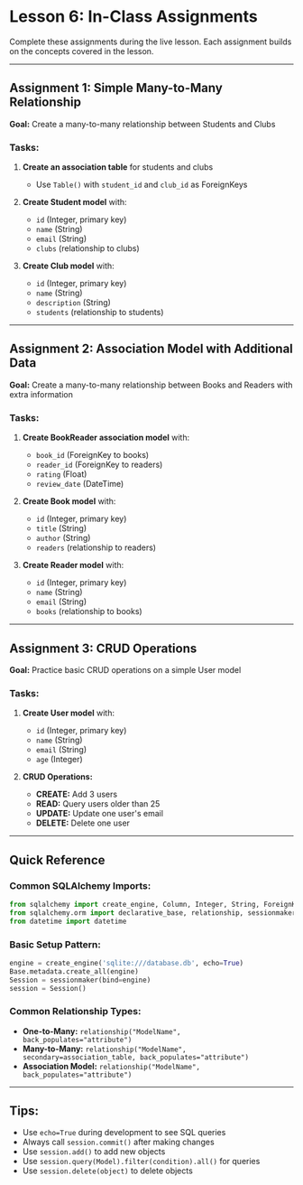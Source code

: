 # Lesson 6: In-Class Assignments

Complete these assignments during the live lesson. Each assignment builds on the concepts covered in the lesson.

---

## Assignment 1: Simple Many-to-Many Relationship

**Goal:** Create a many-to-many relationship between Students and Clubs

### Tasks:
1. **Create an association table** for students and clubs
   - Use `Table()` with `student_id` and `club_id` as ForeignKeys

2. **Create Student model** with:
   - `id` (Integer, primary key)
   - `name` (String)
   - `email` (String)
   - `clubs` (relationship to clubs)

3. **Create Club model** with:
   - `id` (Integer, primary key)
   - `name` (String)
   - `description` (String)
   - `students` (relationship to students)



---

## Assignment 2: Association Model with Additional Data

**Goal:** Create a many-to-many relationship between Books and Readers with extra information

### Tasks:
1. **Create BookReader association model** with:
   - `book_id` (ForeignKey to books)
   - `reader_id` (ForeignKey to readers)
   - `rating` (Float)
   - `review_date` (DateTime)

2. **Create Book model** with:
   - `id` (Integer, primary key)
   - `title` (String)
   - `author` (String)
   - `readers` (relationship to readers)

3. **Create Reader model** with:
   - `id` (Integer, primary key)
   - `name` (String)
   - `email` (String)
   - `books` (relationship to books)



---

## Assignment 3: CRUD Operations

**Goal:** Practice basic CRUD operations on a simple User model

### Tasks:
1. **Create User model** with:
   - `id` (Integer, primary key)
   - `name` (String)
   - `email` (String)
   - `age` (Integer)

2. **CRUD Operations:**
   - **CREATE:** Add 3 users
   - **READ:** Query users older than 25
   - **UPDATE:** Update one user's email
   - **DELETE:** Delete one user

---

## Quick Reference

### Common SQLAlchemy Imports:
```python
from sqlalchemy import create_engine, Column, Integer, String, ForeignKey, DateTime, Table, Float
from sqlalchemy.orm import declarative_base, relationship, sessionmaker
from datetime import datetime
```

### Basic Setup Pattern:
```python
engine = create_engine('sqlite:///database.db', echo=True)
Base.metadata.create_all(engine)
Session = sessionmaker(bind=engine)
session = Session()
```

### Common Relationship Types:
- **One-to-Many:** `relationship("ModelName", back_populates="attribute")`
- **Many-to-Many:** `relationship("ModelName", secondary=association_table, back_populates="attribute")`
- **Association Model:** `relationship("ModelName", back_populates="attribute")`

---

## Tips:
- Use `echo=True` during development to see SQL queries
- Always call `session.commit()` after making changes
- Use `session.add()` to add new objects
- Use `session.query(Model).filter(condition).all()` for queries
- Use `session.delete(object)` to delete objects 